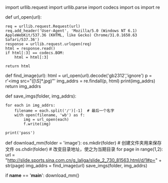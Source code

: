 import urllib.request
import urllib.parse
import codecs
import os
import re

def url_open(url):
    
    req = urllib.request.Request(url)
    req.add_header('User-Agent', 'Mozilla/5.0 (Windows NT 6.1) AppleWebKit/537.36 (KHTML, like Gecko) Chrome/31.0.1650.63 Safari/537.36')
    response = urllib.request.urlopen(req)
    html = response.read()
    if html[:3] == codecs.BOM:
        html = html[:3]
    
    return html

def find_image(url):
    html = url_open(url).decode('gb2312','ignore')
    p = r'<img src="([\S]*\.jpg)"'
    img_addrs = re.findall(p, html)
    print(img_addrs)
    return img_addrs     

def save_imgs(folder, img_addrs):
    
    
    for each in img_addrs:
        filename = each.split('/')[-1]  # 最后一个名字
        with open(filename, 'wb') as f:
            img = url_open(each)
            f.write(img)

    print('pass')
               
def download_mm(folder = 'image'):
    os.mkdir(folder)         # 创建文件夹用来保存文件
    os.chdir(folder)         # 改变目录地址，使之为当期目录
    for page in range(1,2):
        url = "http://slide.sports.sina.com.cn/g_laliga/slide_2_730_81563.html/d/1#p=" + str(page)
        img_addrs = find_image(url)
        save_imgs(folder, img_addrs)

if __name__ == '__main__':
    download_mm()
        
